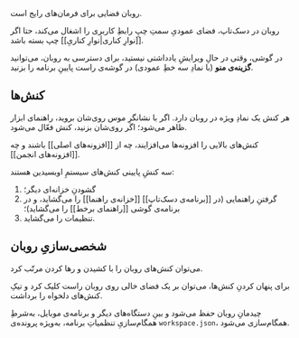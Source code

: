 
روبان فضایی برای فرمان‌های رایج است.

روبان در دسک‌تاپ، فضای عمودیِ سمتِ چپِ رابطِ کاربری را اشغال می‌کند، حتا اگر [[نوارِ کناری|نوارِ کناریِ]] چپ بسته باشد.

در گوشی، وقتی در حالِ ویرایشِ یادداشتی نیستید، برای دسترسی به روبان، می‌توانید **گزینه‌ی منو** (با نمادِ سه خطِ عمودی) در گوشه‌ی راست پایینِ برنامه را بزنید.  
## کنش‌ها

هر کنش یک نمادِ ویژه در روبان دارد. اگر با نشانگرِ موس روی‌شان بروید، راهنمای ابزار ظاهر می‌شود؛ اگر روی‌شان بزنید، کنش فعّال می‌شود.

کنش‌های بالایی را افزونه‌ها می‌افزایند، چه از [[افزونه‌های اصلی]] باشند و چه [[افزونه‌های انجمن]].

سه کنشِ پایینی کنش‌های سیستمِ اوبسیدین هستند:

1. گشودنِ خزانه‌ای دیگر؛
2. گرفتنِ راهنمایی (در [[برنامه‌ی دسک‌تاپ]] [[خزانه‌ی راهنما]] را می‌گشاید، و در برنامه‌ی گوشی [[راهنمای برخط]] را می‌گشاید)؛
3. تنظیمات را می‌گشاید.
## شخصی‌سازیِ روبان

می‌توان کنش‌های روبان را با کشیدن و رها کردن مرتّب کرد.

برای پنهان کردنِ کنش‌ها، می‌توان بر یک فضای خالی روی روبان راست کلیک کرد و تیکِ کنش‌های دلخواه را برداشت.

چیدمانِ روبان حفظ می‌شود و بینِ دستگاه‌های دیگر و برنامه‌ی موبایل، به‌شرطِ همگام‌سازیِ تنظمیاتِ برنامه، به‌ویژه پرونده‌ی `workspace.json`، همگام‌سازی می‌شود.